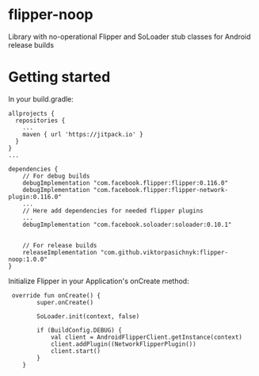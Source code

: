 # flipper-noop
Library with no-operational Flipper and SoLoader stub classes for Android release builds

# Getting started

In your build.gradle:

```
allprojects {
  repositories {
    ...
    maven { url 'https://jitpack.io' }
  }
}
...

dependencies {
    // For debug builds
    debugImplementation "com.facebook.flipper:flipper:0.116.0"
    debugImplementation "com.facebook.flipper:flipper-network-plugin:0.116.0"
    ...
    // Here add dependencies for needed flipper plugins
    ...
    debugImplementation "com.facebook.soloader:soloader:0.10.1"


    // For release builds
    releaseImplementation "com.github.viktorpasichnyk:flipper-noop:1.0.0"
}

```

Initialize Flipper in your Application's onCreate method:

```
 override fun onCreate() {
        super.onCreate()
       
        SoLoader.init(context, false)
       
        if (BuildConfig.DEBUG) {
            val client = AndroidFlipperClient.getInstance(context)
            client.addPlugin((NetworkFlipperPlugin())
            client.start()
        }
    }
```

